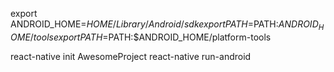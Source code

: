 export ANDROID_HOME=$HOME/Library/Android/sdk
export PATH=$PATH:$ANDROID_HOME/tools
export PATH=$PATH:$ANDROID_HOME/platform-tools

react-native init AwesomeProject
react-native run-android